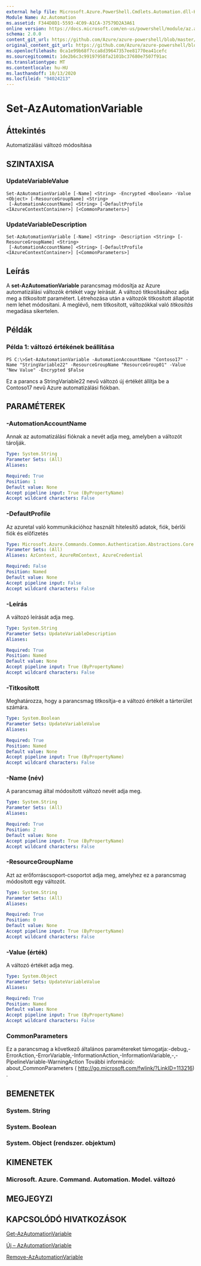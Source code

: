 ```yaml
---
external help file: Microsoft.Azure.PowerShell.Cmdlets.Automation.dll-Help.xml
Module Name: Az.Automation
ms.assetid: F344D8D1-5593-4C09-A1CA-37579D2A3A61
online version: https://docs.microsoft.com/en-us/powershell/module/az.automation/set-azautomationvariable
schema: 2.0.0
content_git_url: https://github.com/Azure/azure-powershell/blob/master/src/Automation/Automation/help/Set-AzAutomationVariable.md
original_content_git_url: https://github.com/Azure/azure-powershell/blob/master/src/Automation/Automation/help/Set-AzAutomationVariable.md
ms.openlocfilehash: 0ca1e99b68f7cca8d39647357ee81770ea41cefc
ms.sourcegitcommit: 1de2b6c3c99197958fa2101bc37680e7507f91ac
ms.translationtype: MT
ms.contentlocale: hu-HU
ms.lasthandoff: 10/13/2020
ms.locfileid: "94024213"
---
```

# Set-AzAutomationVariable

## Áttekintés
Automatizálási változó módosítása

## SZINTAXISA

### UpdateVariableValue
```
Set-AzAutomationVariable [-Name] <String> -Encrypted <Boolean> -Value <Object> [-ResourceGroupName] <String>
 [-AutomationAccountName] <String> [-DefaultProfile <IAzureContextContainer>] [<CommonParameters>]
```

### UpdateVariableDescription
```
Set-AzAutomationVariable [-Name] <String> -Description <String> [-ResourceGroupName] <String>
 [-AutomationAccountName] <String> [-DefaultProfile <IAzureContextContainer>] [<CommonParameters>]
```

## Leírás
A **set-AzAutomationVariable** parancsmag módosítja az Azure automatizálási változók értékét vagy leírását.
A változó titkosításához adja meg a *titkosított* paramétert.
Létrehozása után a változók titkosított állapotát nem lehet módosítani.
A meglévő, nem titkosított, változókkal való *titkosítás* megadása sikertelen.

## Példák

### Példa 1: változó értékének beállítása
```
PS C:\>Set-AzAutomationVariable -AutomationAccountName "Contoso17" -Name "StringVariable22" -ResourceGroupName "ResourceGroup01" -Value "New Value" -Encrypted $False
```

Ez a parancs a StringVariable22 nevű változó új értékét állítja be a Contoso17 nevű Azure automatizálási fiókban.

## PARAMÉTEREK

### -AutomationAccountName
Annak az automatizálási fióknak a nevét adja meg, amelyben a változót tárolják.

```yaml
Type: System.String
Parameter Sets: (All)
Aliases:

Required: True
Position: 1
Default value: None
Accept pipeline input: True (ByPropertyName)
Accept wildcard characters: False
```

### -DefaultProfile
Az azuretal való kommunikációhoz használt hitelesítő adatok, fiók, bérlői fiók és előfizetés

```yaml
Type: Microsoft.Azure.Commands.Common.Authentication.Abstractions.Core.IAzureContextContainer
Parameter Sets: (All)
Aliases: AzContext, AzureRmContext, AzureCredential

Required: False
Position: Named
Default value: None
Accept pipeline input: False
Accept wildcard characters: False
```

### -Leírás
A változó leírását adja meg.

```yaml
Type: System.String
Parameter Sets: UpdateVariableDescription
Aliases:

Required: True
Position: Named
Default value: None
Accept pipeline input: True (ByPropertyName)
Accept wildcard characters: False
```

### -Titkosított
Meghatározza, hogy a parancsmag titkosítja-e a változó értékét a tárterület számára.

```yaml
Type: System.Boolean
Parameter Sets: UpdateVariableValue
Aliases:

Required: True
Position: Named
Default value: None
Accept pipeline input: True (ByPropertyName)
Accept wildcard characters: False
```

### -Name (név)
A parancsmag által módosított változó nevét adja meg.

```yaml
Type: System.String
Parameter Sets: (All)
Aliases:

Required: True
Position: 2
Default value: None
Accept pipeline input: True (ByPropertyName)
Accept wildcard characters: False
```

### -ResourceGroupName
Azt az erőforráscsoport-csoportot adja meg, amelyhez ez a parancsmag módosított egy változót.

```yaml
Type: System.String
Parameter Sets: (All)
Aliases:

Required: True
Position: 0
Default value: None
Accept pipeline input: True (ByPropertyName)
Accept wildcard characters: False
```

### -Value (érték)
A változó értékét adja meg.

```yaml
Type: System.Object
Parameter Sets: UpdateVariableValue
Aliases:

Required: True
Position: Named
Default value: None
Accept pipeline input: True (ByPropertyName)
Accept wildcard characters: False
```

### CommonParameters
Ez a parancsmag a következő általános paramétereket támogatja:-debug,-ErrorAction,-ErrorVariable,-InformationAction,-InformationVariable,-,-PipelineVariable-WarningAction További információ: about_CommonParameters ( http://go.microsoft.com/fwlink/?LinkID=113216) .

## BEMENETEK

### System. String

### System. Boolean

### System. Object (rendszer. objektum)

## KIMENETEK

### Microsoft. Azure. Command. Automation. Model. változó

## MEGJEGYZI

## KAPCSOLÓDÓ HIVATKOZÁSOK

[Get-AzAutomationVariable](./Get-AzAutomationVariable.md)

[Új – AzAutomationVariable](./New-AzAutomationVariable.md)

[Remove-AzAutomationVariable](./Remove-AzAutomationVariable.md)



